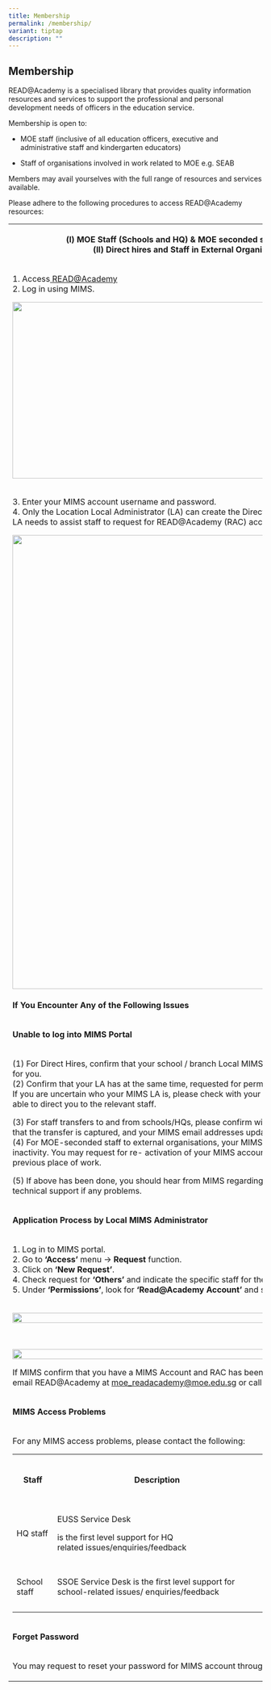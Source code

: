 ```yaml
---
title: Membership
permalink: /membership/
variant: tiptap
description: ""
---
```

<h2><strong>Membership</strong></h2>
<p>READ@Academy is a specialised library that provides quality information
resources and services to support the professional and personal development
needs of officers in the education service.</p>
<p>Membership is open to:</p>
<ul data-tight="true" class="tight">
<li>
<p>MOE staff (inclusive of all education officers, executive and administrative
staff and kindergarten educators)</p>
</li>
<li>
<p>Staff of organisations involved in work related to MOE e.g. SEAB</p>
</li>
</ul>
<p>Members may avail yourselves with the full range of resources and services
available.</p>
<p>Please adhere to&nbsp;the following procedures to access READ@Academy
resources:&nbsp;</p>
<table style="minWidth: 25px">
<colgroup>
<col>
</colgroup>
<tbody>
<tr>
<th rowspan="1" colspan="1">
<p><strong>(l)&nbsp;MOE Staff (Schools and HQ) &amp; MOE seconded staff to external schools/organisations</strong>
<br><strong>(ll)&nbsp;Direct hires and Staff in External Organizations with MOE-related work</strong>
</p>
</th>
</tr>
<tr>
<td rowspan="1" colspan="1">
<p>1. Access<u>&nbsp;</u><a href="https://readacademy.moe.edu.sg/cgi-bin/spydus.exe/MSGTRNGEN/OPAC/FAQMEMBERSHIP" rel="noopener noreferrer" target="_blank"><u>READ@Academy</u></a>
<br>2. Log in using MIMS.
<br>
</p>
<div class="isomer-image-wrapper">
<img style="box-sizing: border-box; vertical-align: middle;" height="350" width="900" alt="" src="https://readacademy.moe.edu.sg/api/maintenance/1.0/imagebrowser/image?blobName=a2659cdf-2b50-40dc-8a97-fa984803bcf6.png">
</div>
<p>
<br>3. Enter your MIMS account username and password.
<br>4. Only the Location Local Administrator (LA) can create the Direct-Hire
account in MIMS. After the&nbsp;account is created, LA needs to assist
staff to request for READ@Academy (RAC) access in MIMS.
<br>
</p>
<div class="isomer-image-wrapper">
<img style="box-sizing: border-box; vertical-align: middle;" height="auto" width="900" alt="" src="https://readacademy.moe.edu.sg/api/maintenance/1.0/imagebrowser/image?blobName=75797940-d714-4261-aa55-3f5cbfc01006.png">
</div>
</td>
</tr>
<tr>
<td rowspan="1" colspan="1">
<p><strong>If You Encounter Any of the Following Issues</strong>
</p>
</td>
</tr>
<tr>
<td rowspan="1" colspan="1">
<p><strong>Unable to log into MIMS Portal</strong>
</p>
</td>
</tr>
<tr>
<td rowspan="1" colspan="1">
<p>(1)&nbsp;For Direct Hires, confirm that your school / branch Local MIMS
Administrator (LA) has applied for a MIMS Account for you.
<br>(2)&nbsp;Confirm that your LA has at the same time, requested for permission
for a READ@Academy (RAC) account for you. If you are uncertain who your
MIMS LA is, please check with your School ICT.&nbsp;They are usually the
LA or they will be able to direct you to the relevant staff.</p>
<p>(3)&nbsp;For staff transfers to and from schools/HQs, please confirm with
your school / branch Local MIMS Administrators that the transfer is captured,
and your&nbsp;MIMS email addresses updated.
<br>(4)&nbsp;For MOE-seconded staff to external organisations, your MIMS accounts
may become deactivated after prolong inactivity. You may request for re-&nbsp;activation
of your MIMS accounts through your&nbsp;Local MIMS administrator in your
previous place of work.&nbsp;</p>
<p>(5)&nbsp;If above has been done, you should hear from MIMS regarding your
access. Email the relevant service desk for technical support if any problems.</p>
</td>
</tr>
<tr>
<td rowspan="1" colspan="1">
<p><strong>Application Process by Local MIMS Administrator</strong>
</p>
</td>
</tr>
<tr>
<td rowspan="1" colspan="1">
<p>1.&nbsp;Log in to MIMS portal.
<br>2.&nbsp;Go to <strong>‘Access’</strong> menu -&gt; <strong>Request </strong>function.
<br>3.&nbsp;Click on <strong>‘New Request’</strong>.
<br>4.&nbsp;Check request for<strong> ‘Others’ </strong>and indicate the specific
staff for the request.
<br>5.&nbsp;Under <strong>‘Permissions’</strong>, look for <strong>‘Read@Academy Account’</strong> and
submit request.
<br>
<br>
</p>
<div class="isomer-image-wrapper">
<img style="width: 100%" height="auto" width="100%" alt="" src="/images/MIMS1.png">
</div>
<p>
<br>
</p>
<div class="isomer-image-wrapper">
<img style="width: 100%" height="auto" width="100%" alt="" src="/images/MIMS2.png">
</div>
<p>If MIMS confirm that you have a MIMS Account and RAC has been approved,
yet you still have access problem, please email READ@Academy at <a href="https://readacademy.moe.edu.sg/cgi-bin/spydus.exe/MSGTRNGEN/OPAC/FAQMEMBERSHIP#mainContent" rel="noopener noreferrer nofollow" target="_blank">moe_readacademy@moe.edu.sg</a> or
call&nbsp;6664-1455 to look into the matter.&nbsp;
<br>
</p>
</td>
</tr>
<tr>
<td rowspan="1" colspan="1">
<p><strong>MIMS Access Problems</strong>
</p>
</td>
</tr>
<tr>
<td rowspan="1" colspan="1">
<p>For any MIMS access problems, please contact the following:</p>
<table style="minWidth: 100px">
<colgroup>
<col>
<col>
<col>
<col>
</colgroup>
<tbody>
<tr>
<th rowspan="1" colspan="1">
<p><strong>Staff</strong>
</p>
</th>
<th rowspan="1" colspan="1">
<p><strong>Description</strong>
</p>
</th>
<th rowspan="1" colspan="1">
<p><strong>SSOE Service</strong>
<br><strong>Desk</strong>
</p>
</th>
<th rowspan="1" colspan="1">
<p><strong>Email address</strong>
</p>
</th>
</tr>
<tr>
<td rowspan="1" colspan="1">
<p>HQ staff</p>
</td>
<td rowspan="1" colspan="1">
<p>EUSS Service Desk</p>
<p>is the first level support for HQ related&nbsp;issues/enquiries/feedback</p>
</td>
<td rowspan="1" colspan="1">
<p>EUSS Service Desk</p>
</td>
<td rowspan="1" colspan="1">
<p><a href="https://readacademy.moe.edu.sg/cgi-bin/spydus.exe/MSGTRNGEN/OPAC/FAQMEMBERSHIP#mainContent" rel="noopener noreferrer nofollow" target="_blank">EUSS_SERVICEDESK@support.gov.sg</a>
</p>
</td>
</tr>
<tr>
<td rowspan="1" colspan="1">
<p>School staff</p>
</td>
<td rowspan="1" colspan="1">
<p>SSOE Service Desk is the first level support&nbsp;for school-related issues/
enquiries/feedback</p>
</td>
<td rowspan="1" colspan="1">
<p>SSOE Service Desk</p>
</td>
<td rowspan="1" colspan="1">
<p><a href="https://readacademy.moe.edu.sg/cgi-bin/spydus.exe/MSGTRNGEN/OPAC/FAQMEMBERSHIP#mainContent" rel="noopener noreferrer nofollow" target="_blank">help@schools.gov.sg</a>
</p>
</td>
</tr>
</tbody>
</table>
</td>
</tr>
<tr>
<td rowspan="1" colspan="1">
<p><strong>Forget Password</strong>
</p>
</td>
</tr>
<tr>
<td rowspan="1" colspan="1">
<p>You may request to reset your password for MIMS account through your Local
MIMS Administrator.&nbsp;</p>
</td>
</tr>
</tbody>
</table>
<p></p>
